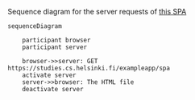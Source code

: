 Sequence diagram for the server requests of [this SPA](https://studies.cs.helsinki.fi/exampleapp/spa)

```mermaid
sequenceDiagram
    
    participant browser
    participant server

    browser->>server: GET https://studies.cs.helsinki.fi/exampleapp/spa
    activate server
    server->>browser: The HTML file
    deactivate server
```